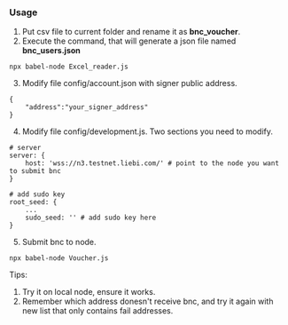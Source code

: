### Usage

1. Put csv file to current folder and rename it as **bnc_voucher**.
2. Execute the command, that will generate a json file named **bnc_users.json**
```
npx babel-node Excel_reader.js
```
3. Modify file config/account.json with signer public address.
```
{
    "address":"your_signer_address"
} 
```
4. Modify file config/development.js. Two sections you need to modify.
```
# server
server: {
    host: 'wss://n3.testnet.liebi.com/' # point to the node you want to submit bnc
}

# add sudo key
root_seed: {
    ...
    sudo_seed: '' # add sudo key here
}
```
5. Submit bnc to node.
```
npx babel-node Voucher.js
```

Tips:
1. Try it on local node, ensure it works.
2. Remember which address donesn't receive bnc, and try it again with new list that only contains fail addresses.